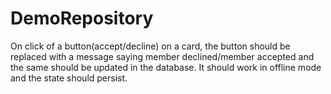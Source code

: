 # DemoRepository
On click of a button(accept/decline) on a card, the button should be replaced with a message saying member declined/member accepted and the same should be updated in the database. It should work in offline mode and the state should persist.
